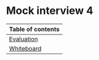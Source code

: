 # Mock interview 4

|Table of contents|
|-----------------|
|[Evaluation](https://docs.google.com/spreadsheets/d/1iV4ZFHmsBF3zqqyCADksNynqi4X9ZizEh2jdDtFWbyU/edit#gid=788958156)
|[Whiteboard](./Whiteboard.png)
